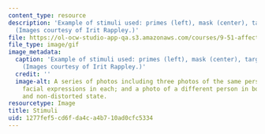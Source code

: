 ```yaml
---
content_type: resource
description: 'Example of stimuli used: primes (left), mask (center), target (right).
  (Images courtesy of Irit Rappley.)'
file: https://ol-ocw-studio-app-qa.s3.amazonaws.com/courses/9-51-affective-priming-at-short-and-extremely-short-exposures-spring-2003/1277fef5cd6fda4ca4b710ad0cfc5334_9-51s03.gif
file_type: image/gif
image_metadata:
  caption: 'Example of stimuli used: primes (left), mask (center), target (right).
    (Images courtesy of Irit Rappley.)'
  credit: ''
  image-alt: A series of photos including three photos of the same person with different
    facial expressions in each; and a photo of a different person in both a distorted
    and non-distorted state.
resourcetype: Image
title: Stimuli
uid: 1277fef5-cd6f-da4c-a4b7-10ad0cfc5334
---
```

